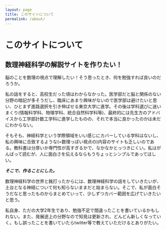 ```yaml
---
layout: page
title: このサイトについて
permalink: /about/
---
```


# このサイトについて
## 数理神経科学の解説サイトを作りたい！

脳のことを数理の視点で理解したい！そう思ったとき、何を勉強すれば良いのだろうか。

私の話をすると、高校生だった頃はわからなかった。医学部だと脳と関係のない分野の暗記が多そうだし、臨床にあまり興味がないので医学部は避けたいと思い、ひとまず進路選択を引き伸ばせる東京大学に進学。その後は学科選びに迷いまくり(情報科学科、物理学科、統合自然科学科等)、最終的には先生方のアドバイスから工学部計数工学科に進学したものの、それで本当に良かったのかは未だにわからない。

そもそも、神経科学という学際領域をいい感じにカバーしている学科はないし、私の興味に合致するような(=数理っぽい視点の)内容のサイトも乏しいのである。教科書は分厚いか専門性が高すぎるかで、なかなかとっつきにくい。私はがんばって読むが、人に面白さを伝えるならもうちょっとシンプルであってほしい。

***そこで、作ることにした。***

数理神経科学の世界と銘打ったからには、数理神経科学の話をしていきたいが、土台となる神経について何も知らないままだと始まらない。そこで、私が面白そうだなと思ったものからまとめていって、少しずつカバー範囲を広げていきたいと思う。

私自身、ただの大学2年生であり、勉強不足で間違ったことを書いているかもしれない。また、発展途上の分野なので知見は更新され、どんどん新しくなっていく。もし誤ったことを書いていたらtwitter等で教えていただけるとありがたい。